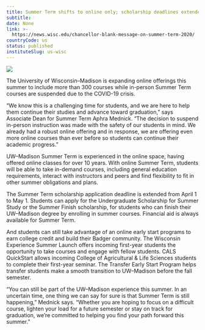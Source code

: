 ```yaml
---
title: Summer Term shifts to online only; scholarship deadlines extended
subtitle: 
date: None
link: >-
  https://news.wisc.edu/chancellor-blank-message-on-summer-term-2020/
countryCode: us
status: published
instituteSlug: us-wisc
---
```

![](https://news.wisc.edu/content/uploads/2017/09/W-Crest-tulips13_1692.jpg)

The University of Wisconsin–Madison is expanding online offerings this summer to include more than 300 courses while in-person Summer Term courses are suspended due to the COVID-19 crisis.

“We know this is a challenging time for students, and we are here to help them continue their studies and advance toward graduation,” says Associate Dean for Summer Term Aphra Mednick. “The decision to suspend in-person instruction was made with the safety of our students in mind. We already had a robust online offering and in response, we are offering even more online courses than ever before so students can continue their academic progress.”

UW–Madison Summer Term is experienced in the online space, having offered online classes for over 10 years. With online Summer Term, students will be able to take in-demand courses, including general education requirements, interact with instructors and peers and find flexibility to fit in other summer obligations and plans.

The Summer Term scholarship application deadline is extended from April 1 to May 1. Students can apply for the Undergraduate Scholarship for Summer Study or the Summer Finish scholarship, for students who can finish their UW–Madison degree by enrolling in summer courses. Financial aid is always available for Summer Term.

And students can still take advantage of an online early start programs to earn college credit and build their Badger community. The Wisconsin Experience Summer Launch offers incoming first-year students the opportunity to take courses and engage with fellow students. CALS QuickStart allows incoming College of Agricultural & Life Sciences students to complete their first-year seminar. The Transfer Early Start Program helps transfer students make a smooth transition to UW–Madison before the fall semester.

“You can still be part of the UW–Madison experience this summer. In an uncertain time, one thing we can say for sure is that Summer Term is still happening,” Mednick says. “Whether you are hoping to focus on a difficult course, lighten your load for a future semester or stay on track for graduation, we’re committed to helping you find your path forward this summer.”